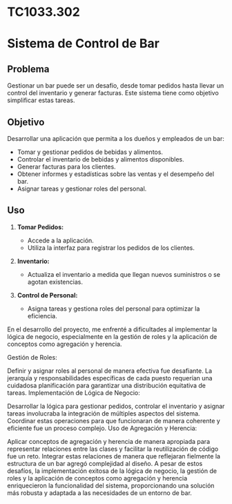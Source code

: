 # TC1033.302
# Sistema de Control de Bar

## Problema

Gestionar un bar puede ser un desafío, desde tomar pedidos hasta llevar un control del inventario y generar facturas. Este sistema tiene como objetivo simplificar estas tareas.

## Objetivo

Desarrollar una aplicación que permita a los dueños y empleados de un bar:

- Tomar y gestionar pedidos de bebidas y alimentos.
- Controlar el inventario de bebidas y alimentos disponibles.
- Generar facturas para los clientes.
- Obtener informes y estadísticas sobre las ventas y el desempeño del bar.
- Asignar tareas y gestionar roles del personal.

## Uso

1. **Tomar Pedidos:**
   - Accede a la aplicación.
   - Utiliza la interfaz para registrar los pedidos de los clientes.

2. **Inventario:**
   - Actualiza el inventario a medida que llegan nuevos suministros o se agotan existencias.

5. **Control de Personal:**
   - Asigna tareas y gestiona roles del personal para optimizar la eficiencia.
  



En el desarrollo del proyecto, me enfrenté a dificultades al implementar la lógica de negocio, especialmente en la gestión de roles y la aplicación de conceptos como agregación y herencia.

Gestión de Roles:

Definir y asignar roles al personal de manera efectiva fue desafiante. La jerarquía y responsabilidades específicas de cada puesto requerían una cuidadosa planificación para garantizar una distribución equitativa de tareas.
Implementación de Lógica de Negocio:

Desarrollar la lógica para gestionar pedidos, controlar el inventario y asignar tareas involucraba la integración de múltiples aspectos del sistema. Coordinar estas operaciones para que funcionaran de manera coherente y eficiente fue un proceso complejo.
Uso de Agregación y Herencia:

Aplicar conceptos de agregación y herencia de manera apropiada para representar relaciones entre las clases y facilitar la reutilización de código fue un reto. Integrar estas relaciones de manera que reflejaran fielmente la estructura de un bar agregó complejidad al diseño.
A pesar de estos desafíos, la implementación exitosa de la lógica de negocio, la gestión de roles y la aplicación de conceptos como agregación y herencia enriquecieron la funcionalidad del sistema, proporcionando una solución más robusta y adaptada a las necesidades de un entorno de bar.
